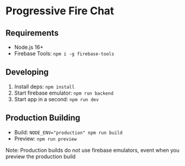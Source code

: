 # Progressive Fire Chat

## Requirements

-   Node.js 16+
-   Firebase Tools: `npm i -g firebase-tools`

## Developing

1. Install deps: `npm install`
2. Start firebase emulator: `npm run backend`
3. Start app in a second: `npm run dev`

## Production Building

-   Build: `NODE_ENV="production" npm run build`
-   Preview: `npm run preview`

Note: Production builds do not use firebase emulators, event when you preview the production build
